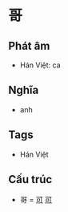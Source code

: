 # 哥

## Phát âm
* Hán Việt: ca

## Nghĩa
* anh

## Tags
* Hán Việt

## Cấu trúc
* 哥 = [可](可.md) [可](可.md)

<script>window.HANZI_FIELD='哥';</script>